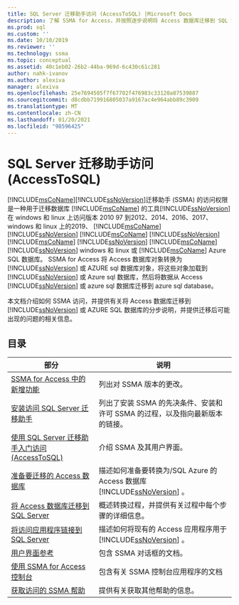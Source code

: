 ```yaml
---
title: SQL Server 迁移助手访问 (AccessToSQL) |Microsoft Docs
description: 了解 SSMA for Access，并按照逐步说明将 Access 数据库迁移到 SQL Server 或 Azure SQL 数据库。
ms.prod: sql
ms.custom: ''
ms.date: 10/10/2019
ms.reviewer: ''
ms.technology: ssma
ms.topic: conceptual
ms.assetid: 40c1eb02-26b2-44ba-969d-6c430c61c281
author: nahk-ivanov
ms.author: alexiva
manager: alexiva
ms.openlocfilehash: 25e7694505f7f67702f476983c33120a87539887
ms.sourcegitcommit: d8cdbb719916805037a9167ac4e964abb89c3909
ms.translationtype: MT
ms.contentlocale: zh-CN
ms.lasthandoff: 01/20/2021
ms.locfileid: "98596425"
---
```

# <a name="sql-server-migration-assistant-for-access-accesstosql"></a>SQL Server 迁移助手访问 (AccessToSQL) 

[!INCLUDE[msCoName](../../includes/msconame_md.md)][!INCLUDE[ssNoVersion](../../includes/ssnoversion-md.md)]迁移助手 (SSMA) 的访问权限是一种用于迁移数据库 [!INCLUDE[msCoName](../../includes/msconame_md.md)] 的工具[!INCLUDE[ssNoVersion](../../includes/ssnoversion-md.md)]在 windows 和 linux 上访问版本 2010 97 到2012、2014、2016、2017、windows 和 linux 上的2019、 [!INCLUDE[msCoName](../../includes/msconame_md.md)] [!INCLUDE[ssNoVersion](../../includes/ssnoversion-md.md)] [!INCLUDE[msCoName](../../includes/msconame_md.md)] [!INCLUDE[ssNoVersion](../../includes/ssnoversion-md.md)] [!INCLUDE[msCoName](../../includes/msconame_md.md)] [!INCLUDE[ssNoVersion](../../includes/ssnoversion-md.md)] [!INCLUDE[msCoName](../../includes/msconame_md.md)] [!INCLUDE[ssNoVersion](../../includes/ssnoversion-md.md)] windows 和 linux 或 [!INCLUDE[msCoName](../../includes/msconame_md.md)] Azure SQL 数据库。 SSMA for Access 将 Access 数据库对象转换为 [!INCLUDE[ssNoVersion](../../includes/ssnoversion-md.md)] 或 AZURE sql 数据库对象，将这些对象加载到 [!INCLUDE[ssNoVersion](../../includes/ssnoversion-md.md)] 或 Azure sql 数据库，然后将数据从 Access [!INCLUDE[ssNoVersion](../../includes/ssnoversion-md.md)] 或 azure sql 数据库迁移到 azure sql database。
  
本文档介绍如何 SSMA 访问，并提供有关将 Access 数据库迁移到 [!INCLUDE[ssNoVersion](../../includes/ssnoversion-md.md)] 或 AZURE SQL 数据库的分步说明，并提供迁移后可能出现的问题的相关信息。  
  
## <a name="contents"></a>目录  
  
|部分|说明|
|-----------|---------------|
|[SSMA for Access 中的新增功能](./what-s-new-in-ssma-for-access-accesstosql.md)|列出对 SSMA 版本的更改。|  
|[安装访问 SQL Server 迁移助手](installing-sql-server-migration-assistant-for-access-accesstosql.md)|列出了安装 SSMA 的先决条件、安装和许可 SSMA 的过程，以及指向最新版本的链接。|  
|[使用 SQL Server 迁移助手入门访问 &#40;AccessToSQL&#41;](../../ssma/access/getting-started-with-sql-server-migration-assistant-for-access-accesstosql.md)|介绍 SSMA 及其用户界面。|  
|[准备要迁移的 Access 数据库](preparing-access-databases-for-migration-accesstosql.md)|描述如何准备要转换为/SQL Azure 的 Access 数据库 [!INCLUDE[ssNoVersion](../../includes/ssnoversion-md.md)] 。|  
|[将 Access 数据库迁移到 SQL Server](migrating-access-databases-to-sql-server-azure-sql-db-accesstosql.md)|概述转换过程，并提供有关过程中每个步骤的详细信息。|  
|[将访问应用程序链接到 SQL Server](linking-access-applications-to-sql-server-azure-sql-db-accesstosql.md)|描述如何将现有的 Access 应用程序用于 [!INCLUDE[ssNoVersion](../../includes/ssnoversion-md.md)] 。|  
|[用户界面参考](user-interface-reference-accesstosql.md)|包含 SSMA 对话框的文档。|  
|[使用 SSMA for Access 控制台](working-with-ssma-for-access-console-accesstosql.md)|包含有关 SSMA 控制台应用程序的文档|  
|[获取访问的 SSMA 帮助](../sql-server-migration-assistant.md)|提供有关获取其他帮助的信息。|